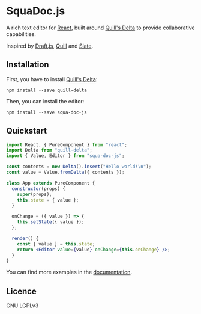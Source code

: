 # SquaDoc.js

A rich text editor for [React](https://github.com/facebook/react), built around [Quill's Delta](https://github.com/quilljs/delta) to provide collaborative capabilities.

Inspired by [Draft.js](https://github.com/facebook/draft-js), [Quill](https://github.com/quilljs/quill) and [Slate](https://github.com/ianstormtaylor/slate).

## Installation

First, you have to install [Quill's Delta](https://github.com/quilljs/delta):

```
npm install --save quill-delta
```

Then, you can install the editor:

```
npm install --save squa-doc-js
```

## Quickstart

```jsx
import React, { PureComponent } from "react";
import Delta from "quill-delta";
import { Value, Editor } from "squa-doc-js";

const contents = new Delta().insert("Hello world!\n");
const value = Value.fromDelta({ contents });

class App extends PureComponent {
  constructor(props) {
    super(props);
    this.state = { value };
  }

  onChange = ({ value }) => {
    this.setState({ value });
  };

  render() {
    const { value } = this.state;
    return <Editor value={value} onChange={this.onChange} />;
  }
}
```

You can find more examples in the [documentation](packages/squa-doc-js/README.md).

## Licence

GNU LGPLv3
